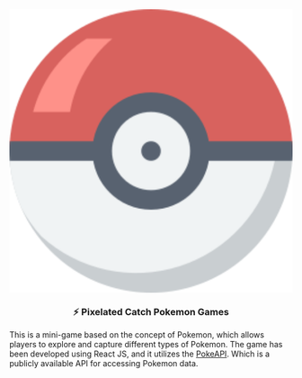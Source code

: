 <div align="center">
  <img align="center" width="600" src="https://raw.githubusercontent.com/wahidrizka/pixelated-catch-pokemon/main/public/pokemon-games.png?raw=true" />
  <h3 align="center">⚡ Pixelated Catch Pokemon Games</h3>
</div>

This is a mini-game based on the concept of Pokemon, which allows players to explore and capture different types of Pokemon. The game has been developed using React JS, and it utilizes the <a href="https://pokeapi.co">PokeAPI</a>. Which is a publicly available API for accessing Pokemon data.
